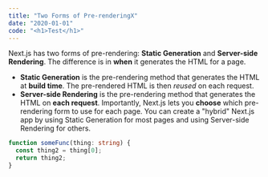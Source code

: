 ```yaml
---
title: "Two Forms of Pre-renderingX"
date: "2020-01-01"
code: "<h1>Test</h1>"
---
```


Next.js has two forms of pre-rendering: **Static Generation** and **Server-side Rendering**. The difference is in **when** it generates the HTML for a page.

- **Static Generation** is the pre-rendering method that generates the HTML at **build time**. The pre-rendered HTML is then _reused_ on each request.
- **Server-side Rendering** is the pre-rendering method that generates the HTML on **each request**.
  Importantly, Next.js lets you **choose** which pre-rendering form to use for each page. You can create a "hybrid" Next.js app by using Static Generation for most pages and using Server-side Rendering for others.

```ts
function someFunc(thing: string) {
  const thing2 = thing[0];
  return thing2;
}
```
